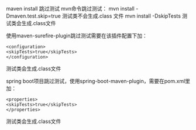 
maven install 跳过测试
mvn命令跳过测试：
mvn install -Dmaven.test.skip=true 测试类不会生成.class 文件
mvn install -DskipTests 测试类会生成.class文件

使用maven-surefire-plugin跳过测试需要在该插件配置下加：
```
<configuration> 
<skipTests>true</skipTests> 
</configuration>

```

测试类会生成.class文件

spring boot项目跳过测试，使用spring-boot-maven-plugin，需要在pom.xml里加：
```
<properties>
<skipTests>true</skipTests>
</properties>
```
测试类会生成.class文件